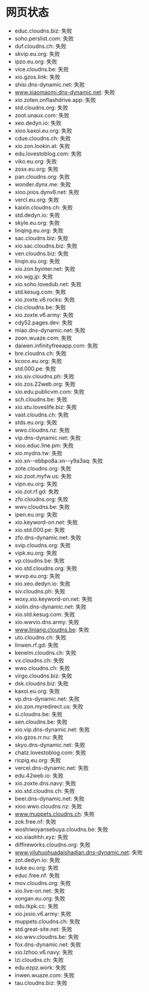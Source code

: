 # 网页状态
- educ.cloudns.biz: 失败
- soho.perslist.com: 失败
- duf.cloudns.ch: 失败
- skvip.eu.org: 失败
- ipzo.eu.org: 失败
- vice.cloudns.be: 失败
- xio.gzos.link: 失败
- shisi.dns-dynamic.net: 失败
- www.xiaomaomi.dns-dynamic.net: 失败
- xio.zoten.onflashdrive.app: 失败
- std.cloudns.org: 失败
- zoot.unaux.com: 失败
- xeo.dedyn.io: 失败
- xioo.kaxoi.eu.org: 失败
- cdue.cloudns.ch: 失败
- xio.zon.lookin.at: 失败
- edu.lovestoblog.com: 失败
- viko.eu.org: 失败
- zosx.eu.org: 失败
- pan.cloudns.org: 失败
- wonder.dynx.me: 失败
- xioo.jxios.dynv6.net: 失败
- vercl.eu.org: 失败
- kaixin.cloudns.ch: 失败
- std.dedyn.io: 失败
- skyle.eu.org: 失败
- linqing.eu.org: 失败
- sac.cloudns.biz: 失败
- xio.sac.cloudns.biz: 失败
- ven.cloudns.biz: 失败
- linqin.eu.org: 失败
- xio.zon.byinter.net: 失败
- xio.wjg.jp: 失败
- xio.soho.lovedub.net: 失败
- std.kesug.com: 失败
- xio.zoxte.v6.rocks: 失败
- clo.cloudns.be: 失败
- xio.zoxte.v6.army: 失败
- cdy52.pages.dev: 失败
- miao.dns-dynamic.net: 失败
- zoon.wuaze.com: 失败
- daiwen.infinityfreeapp.com: 失败
- bre.cloudns.ch: 失败
- kcoco.eu.org: 失败
- std.000.pe: 失败
- xio.siv.cloudns.ph: 失败
- xio.zos.22web.org: 失败
- xio.edu.publicvm.com: 失败
- sch.cloudns.be: 失败
- xio.stu.loveslife.biz: 失败
- vast.cloudns.ch: 失败
- stds.eu.org: 失败
- wwo.cloudns.nz: 失败
- vip.dns-dynamic.net: 失败
- xioo.educ.line.pm: 失败
- xio.mydns.tw: 失败
- xio.xn--ebbpo8a.xn--y9a3aq: 失败
- zote.cloudns.org: 失败
- xio.zoot.myfw.us: 失败
- vipn.eu.org: 失败
- xio.zot.rf.gd: 失败
- zfo.cloudns.org: 失败
- wwv.cloudns.be: 失败
- ipen.eu.org: 失败
- xio.keyword-on.net: 失败
- xio.std.000.pe: 失败
- zfo.dns-dynamic.net: 失败
- svip.cloudns.org: 失败
- vipk.eu.org: 失败
- vp.cloudns.be: 失败
- xio.std.cloudns.org: 失败
- wvvp.eu.org: 失败
- xio.xeo.dedyn.io: 失败
- siv.cloudns.ph: 失败
- woxy.xio.keyword-on.net: 失败
- xiolin.dns-dynamic.net: 失败
- xio.std.kesug.com: 失败
- xio.wwvio.dns.army: 失败
- www.liniang.cloudns.be: 失败
- uto.cloudns.ch: 失败
- linwen.rf.gd: 失败
- kenelm.cloudns.ch: 失败
- vx.cloudns.ch: 失败
- wwo.cloudns.ch: 失败
- virgo.cloudns.biz: 失败
- dsk.cloudns.biz: 失败
- kaxoi.eu.org: 失败
- vp.dns-dynamic.net: 失败
- xio.zon.myredirect.us: 失败
- si.cloudns.be: 失败
- sen.cloudns.be: 失败
- xio.vip.dns-dynamic.net: 失败
- xio.gzos.rr.nu: 失败
- skyo.dns-dynamic.net: 失败
- chatz.lovestoblog.com: 失败
- ricpig.eu.org: 失败
- vercel.dns-dynamic.net: 失败
- edu.42web.io: 失败
- xio.zoxte.dns.navy: 失败
- xio.std.cloudns.ch: 失败
- beer.dns-dynamic.net: 失败
- xioo.wwo.cloudns.nz: 失败
- www.muppets.cloudns.ch: 失败
- zok.free.nf: 失败
- woshiwoyansebuya.cloudns.be: 失败
- xio.xiaohhh.xyz: 失败
- diffireworks.cloudns.org: 失败
- www.yiluhuohuadaishadian.dns-dynamic.net: 失败
- zot.dedyn.io: 失败
- suke.eu.org: 失败
- educ.free.nf: 失败
- mov.cloudns.org: 失败
- xio.live-on.net: 失败
- xongan.eu.org: 失败
- edu.tkpk.cc: 失败
- xio.jxsio.v6.army: 失败
- muppets.cloudns.ch: 失败
- std.great-site.net: 失败
- xio.wwv.cloudns.be: 失败
- fox.dns-dynamic.net: 失败
- xio.lzhoo.v6.navy: 失败
- lzi.cloudns.ch: 失败
- edu.ezpz.work: 失败
- inwen.wuaze.com: 失败
- tau.cloudns.biz: 失败
